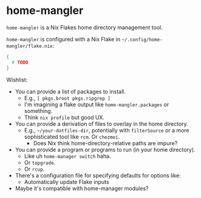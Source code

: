 # home-mangler

`home-mangler` is a Nix Flakes home directory management tool.

`home-mangler` is configured with a Nix Flake in `~/.config/home-mangler/flake.nix`:

```nix
{
  # TODO
}
```

Wishlist:

- You can provide a list of packages to install.
  - E.g., `[ pkgs.broot pkgs.ripgrep ]`
  - I'm imagining a flake output like `home-mangler.packages` or something.
  - Think `nix profile` but good UX.
- You can provide a derivation of files to overlay in the home directory.
  - E.g., `~/your-dotfiles-dir`, potentially with `filterSource` or a more
    sophisticated tool like `rcm`. Or `chezmoi`.
    - Does Nix think home-directory-relative paths are impure?
- You can provide a program or programs to run (in your home directory).
  - Like uh `home-manager switch` haha.
  - Or `topgrade`.
  - Or `rcup`.
- There's a configuration file for specifying defaults for options like:
  - Automatically update Flake inputs
- Maybe it's compatible with home-manager modules?
